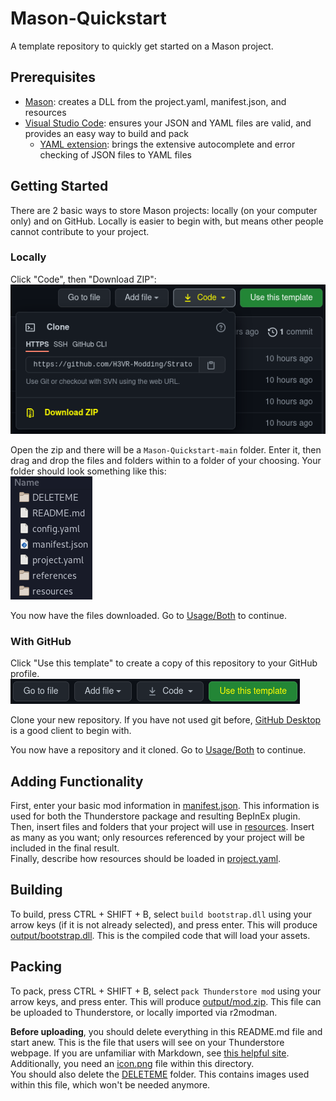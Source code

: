 # Mason-Quickstart
A template repository to quickly get started on a Mason project. 

## Prerequisites
- [Mason](https://github.com/H3VR-Modding/Mason): creates a DLL from the project.yaml, manifest.json, and resources
- [Visual Studio Code](https://code.visualstudio.com): ensures your JSON and YAML files are valid, and provides an easy way to build and pack
  - [YAML extension](https://marketplace.visualstudio.com/items?itemName=redhat.vscode-yaml): brings the extensive autocomplete and error checking of JSON files to YAML files

## Getting Started
There are 2 basic ways to store Mason projects: locally (on your computer only) and on GitHub. Locally is easier to begin with, but means other people cannot contribute to your project.

### Locally
Click "Code", then "Download ZIP":  
![](DELETEME/code_download_zip.png)

Open the zip and there will be a `Mason-Quickstart-main` folder. Enter it, then drag and drop the files and folders within to a folder of your choosing. Your folder should look something like this:  
![](DELETEME/content.png)

You now have the files downloaded. Go to [Usage/Both](#both) to continue.

### With GitHub
Click "Use this template" to create a copy of this repository to your GitHub profile.  
![](DELETEME/use_this_template.png)

Clone your new repository. If you have not used git before, [GitHub Desktop](https://desktop.github.com/) is a good client to begin with.

You now have a repository and it cloned. Go to [Usage/Both](#both) to continue.

## Adding Functionality
First, enter your basic mod information in [manifest.json](manifest.json). This information is used for both the Thunderstore package and resulting BepInEx plugin.  
Then, insert files and folders that your project will use in [resources](resources). Insert as many as you want; only resources referenced by your project will be included in the final result.  
Finally, describe how resources should be loaded in [project.yaml](project.yaml).

## Building
To build, press CTRL + SHIFT + B, select `build bootstrap.dll` using your arrow keys (if it is not already selected), and press enter. This will produce [output/bootstrap.dll](output/bootstrap.dll). This is the compiled code that will load your assets.

## Packing
To pack, press CTRL + SHIFT + B, select `pack Thunderstore mod` using your arrow keys, and press enter. This will produce [output/mod.zip](output/mod.zip). This file can be uploaded to Thunderstore, or locally imported via r2modman.

**Before uploading**, you should delete everything in this README.md file and start anew. This is the file that users will see on your Thunderstore webpage. If you are unfamiliar with Markdown, see [this helpful site](https://www.markdownguide.org/cheat-sheet/). Additionally, you need an [icon.png](icon.png) file within this directory.  
You should also delete the [DELETEME](DELETEME) folder. This contains images used within this file, which won't be needed anymore.